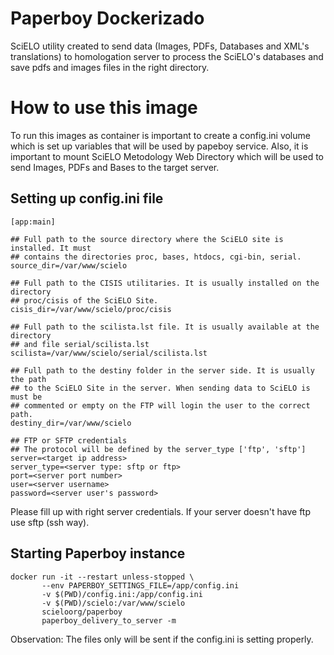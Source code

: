 Paperboy Dockerizado
====================
SciELO utility created to send data (Images, PDFs, Databases and XML's translations) to homologation server to process the SciELO's databases and save pdfs and images files in the right directory. 

How to use this image
=====================
To run this images as container is important to create a config.ini volume which is set up variables that will be used by papeboy service. Also, it is important to mount SciELO Metodology Web Directory which will be used to send Images, PDFs and Bases to the target server.

Setting up config.ini file
--------------------------
```
[app:main]

## Full path to the source directory where the SciELO site is installed. It must 
## contains the directories proc, bases, htdocs, cgi-bin, serial.
source_dir=/var/www/scielo

## Full path to the CISIS utilitaries. It is usually installed on the directory
## proc/cisis of the SciELO Site.
cisis_dir=/var/www/scielo/proc/cisis

## Full path to the scilista.lst file. It is usually available at the directory
## and file serial/scilista.lst
scilista=/var/www/scielo/serial/scilista.lst

## Full path to the destiny folder in the server side. It is usually the path
## to the SciELO Site in the server. When sending data to SciELO is must be 
## commented or empty on the FTP will login the user to the correct path.
destiny_dir=/var/www/scielo

## FTP or SFTP credentials
## The protocol will be defined by the server_type ['ftp', 'sftp']
server=<target ip address>
server_type=<server type: sftp or ftp>
port=<server port number>
user=<server username>
password=<server user's password>
```
Please fill up with right server credentials. If your server doesn't have ftp use sftp (ssh way).

Starting Paperboy instance
--------------------------
```
docker run -it --restart unless-stopped \
       --env PAPERBOY_SETTINGS_FILE=/app/config.ini
       -v $(PWD)/config.ini:/app/config.ini
       -v $(PWD)/scielo:/var/www/scielo
       scieloorg/paperboy 
       paperboy_delivery_to_server -m
```

Observation: The files only will be sent if the config.ini is setting properly.

